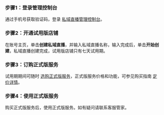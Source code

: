 ### 步骤1：登录管理控制台
通过手机号获取验证码，登录 [私域直播管理控制台](https://mc.tencent.com/pVywFYRp)。

### 步骤2：开通试用版店铺
在账号主页，单击**创建私域直播**，并输入私域直播名称，输入完成后，单击**开始创建**，私域直播创建完成，试用版店铺只有七天试用期。

### 步骤3：订购正式版服务
试用期期间可随时 [选购正式版服务](https://buy.cloud.tencent.com/wel)，正式版服务价格和功能，可参见购买指南 [定价详情](https://cloud.tencent.com/document/product/1457/58509)。

### 步骤4：使用正式版服务
购买正式版服务后，使用正式版服务。如有疑问请联系客服管家。

